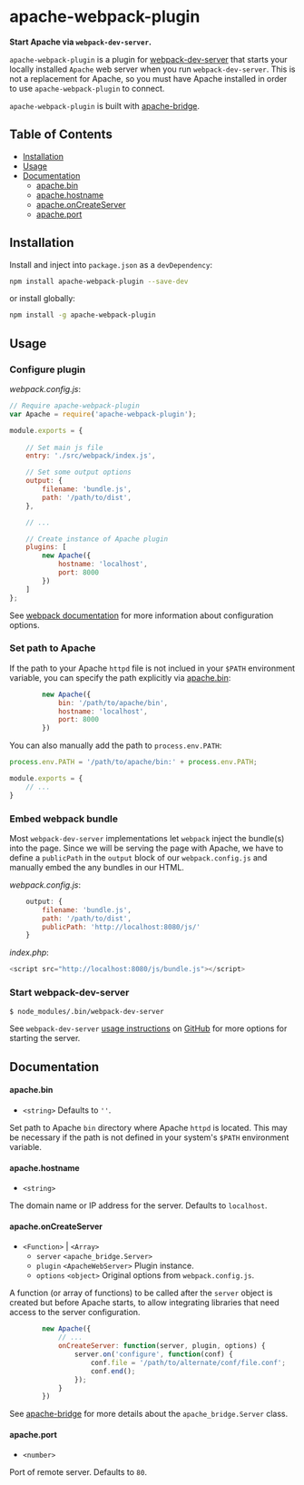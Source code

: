 # apache-webpack-plugin
**Start Apache via `webpack-dev-server`.**

`apache-webpack-plugin` is a plugin for [webpack-dev-server](https://webpack.js.org/configuration/dev-server/) that starts your locally installed `Apache` web server when you run `webpack-dev-server`. This is not a replacement for Apache, so you must have Apache installed in order to use `apache-webpack-plugin` to connect.

`apache-webpack-plugin` is built with [apache-bridge]().

## Table of Contents

* [Installation](#installation)
* [Usage](#usage)
* [Documentation](#documentation)
  * [apache.bin](#apachebin)
  * [apache.hostname](#apachehostname)
  * [apache.onCreateServer](#apacheoncreateserver)
  * [apache.port](#apacheport)

## Installation

Install and inject into `package.json` as a `devDependency`:

```bash
npm install apache-webpack-plugin --save-dev
```

or install globally:

```bash
npm install -g apache-webpack-plugin
```

## Usage

### Configure plugin

*webpack.config.js*:
```javascript
// Require apache-webpack-plugin
var Apache = require('apache-webpack-plugin');

module.exports = {
    
    // Set main js file
    entry: './src/webpack/index.js',

    // Set some output options
    output: {
        filename: 'bundle.js',
        path: '/path/to/dist',
    },

    // ...

    // Create instance of Apache plugin
    plugins: [
        new Apache({
            hostname: 'localhost',
            port: 8000
        })
    ]
};
```

See [webpack documentation](https://webpack.js.org/concepts/) for more information about configuration options.

### Set path to Apache

If the path to your Apache `httpd` file is not inclued in your `$PATH` environment variable, you can specify the path explicitly via [apache.bin](#apachebin):

```javascript
        new Apache({
            bin: '/path/to/apache/bin',
            hostname: 'localhost',
            port: 8000
        })
```

You can also manually add the path to `process.env.PATH`:

```javascript
process.env.PATH = '/path/to/apache/bin:' + process.env.PATH;

module.exports = {
    // ...
}
```

### Embed webpack bundle

Most `webpack-dev-server` implementations let `webpack` inject the bundle(s) into the page. Since we will be serving the page with Apache, we have to define a `publicPath` in the `output` block of our `webpack.config.js` and manually embed the any bundles in our HTML.

*webpack.config.js*:
```javascript
    output: {
        filename: 'bundle.js',
        path: '/path/to/dist',
        publicPath: 'http://localhost:8080/js/'
    }
```

*index.php*:
```php
<script src="http://localhost:8080/js/bundle.js"></script>
```

### Start webpack-dev-server

```bash
$ node_modules/.bin/webpack-dev-server
```

See `webpack-dev-server` [usage instructions](https://github.com/webpack/webpack-dev-server#usage) on [GitHub](https://github.com/webpack/webpack-dev-server) for more options for starting the server.

## Documentation

#### apache.bin

- `<string>` Defaults to `''`.

Set path to Apache `bin` directory where Apache `httpd` is located. This may be necessary if the path is not defined in your system's `$PATH` environment variable.

#### apache.hostname

- `<string>` 

The domain name or IP address for the server. Defaults to `localhost`.

#### apache.onCreateServer

- `<Function>` | `<Array>`
  - `server` `<apache_bridge.Server>`
  - `plugin` `<ApacheWebServer>` Plugin instance.
  - `options` `<object>` Original options from `webpack.config.js`.

A function (or array of functions) to be called after the `server` object is created but before Apache starts, to allow integrating libraries that need access to the server configuration.

```javascript
        new Apache({
            // ...
            onCreateServer: function(server, plugin, options) {
                server.on('configure', function(conf) {
                    conf.file = '/path/to/alternate/conf/file.conf';
                    conf.end();
                });
            }
        })
```

See [apache-bridge](https://github.com/mattscott2040/apache-bridge#class-apacheserver) for more details about the `apache_bridge.Server` class.

#### apache.port

- `<number>` 

Port of remote server. Defaults to `80`.